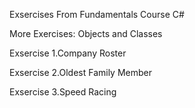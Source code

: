 Exsercises From Fundamentals Course C#

More Exercises: Objects and Classes

Exsercise 1.Company Roster

Exsercise 2.Oldest Family Member

Exsercise 3.Speed Racing

